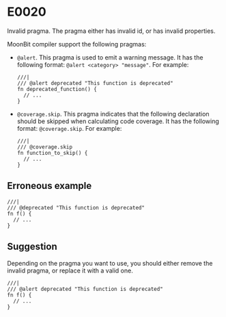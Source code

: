 # E0020

Invalid pragma. The pragma either has invalid id, or has invalid properties.

MoonBit compiler support the following pragmas:

- `@alert`. This pragma is used to emit a warning message. It has the following
  format: `@alert <category> "message"`. For example:
  ```moonbit
  ///|
  /// @alert deprecated "This function is deprecated"
  fn deprecated_function() {
    // ...
  }
  ```
- `@coverage.skip`. This pragma indicates that the following declaration should
  be skipped when calculating code coverage. It has the following format:
  `@coverage.skip`. For example:
  ```moonbit
  ///|
  /// @coverage.skip
  fn function_to_skip() {
    // ...
  }
  ```

## Erroneous example

```moonbit
///|
/// @deprecated "This function is deprecated"
fn f() {
  // ...
}
```

## Suggestion

Depending on the pragma you want to use, you should either remove the invalid
pragma, or replace it with a valid one.

```moonbit
///|
/// @alert deprecated "This function is deprecated"
fn f() {
  // ...
}
```
